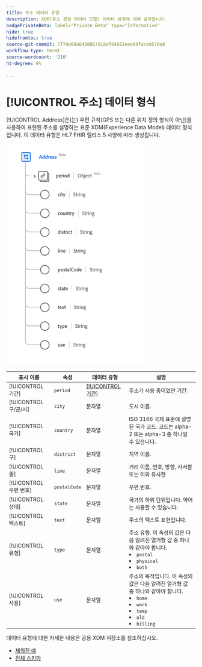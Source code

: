 ```yaml
---
title: 주소 데이터 유형
description: XDM(주소 경험 데이터 모델) 데이터 유형에 대해 알아봅니다.
badgePrivateBeta: label="Private Beta" type="Informative"
hide: true
hidefromtoc: true
source-git-commit: 7f7de89a843d867d18ef84051eee69face0570a0
workflow-type: tm+mt
source-wordcount: '210'
ht-degree: 9%

---
```


# [!UICONTROL 주소] 데이터 형식

[!UICONTROL Address]은(는) 우편 규칙(GPS 또는 다른 위치 정의 형식이 아닌)을 사용하여 표현된 주소를 설명하는 표준 XDM(Experience Data Model) 데이터 형식입니다. 이 데이터 유형은 HL7 FHIR 릴리스 5 사양에 따라 생성됩니다.

![주소 데이터 형식 구조](../../images/data-types/healthcare/address.png)

| 표시 이름 | 속성 | 데이터 유형 | 설명 |
| --- | --- | --- | --- |
| [!UICONTROL 기간] | `period` | [[!UICONTROL 기간]](../healthcare/period.md) | 주소가 사용 중이었던 기간. |
| [!UICONTROL 구/군/시] | `city` | 문자열 | 도시 이름. |
| [!UICONTROL 국가] | `country` | 문자열 | ISO 3166 국제 표준에 설명된 국가 코드. 코드는 alpha-2 또는 alpha-3 중 하나일 수 있습니다. |
| [!UICONTROL 구] | `district` | 문자열 | 지역 이름. |
| [!UICONTROL 줄] | `line` | 문자열 | 거리 이름, 번호, 방향, 사서함 또는 이와 유사한 |
| [!UICONTROL 우편 번호] | `postalCode` | 문자열 | 우편 번호. |
| [!UICONTROL 상태] | `state` | 문자열 | 국가의 하위 단위입니다. 약어는 사용할 수 있습니다. |
| [!UICONTROL 텍스트] | `text` | 문자열 | 주소의 텍스트 표현입니다. |
| [!UICONTROL 유형] | `type` | 문자열 | 주소 유형. 이 속성의 값은 다음 알려진 열거형 값 중 하나와 같아야 합니다. <li> `postal` </li> <li> `physical` </li> <li> `both` </li> |
| [!UICONTROL 사용] | `use` | 문자열 | 주소의 목적입니다. 이 속성의 값은 다음 알려진 열거형 값 중 하나와 같아야 합니다. <li> `home` </li> <li> `work` </li> <li> `temp` </li> <li> `old`</li> <li> `billing`</li> |

데이터 유형에 대한 자세한 내용은 공용 XDM 저장소를 참조하십시오.

* [채워진 예](https://github.com/adobe/xdm/blob/master/extensions/industry/healthcare/fhir/datatypes/address.example.1.json)
* [전체 스키마](https://github.com/adobe/xdm/blob/master/extensions/industry/healthcare/fhir/datatypes/address.schema.json)
